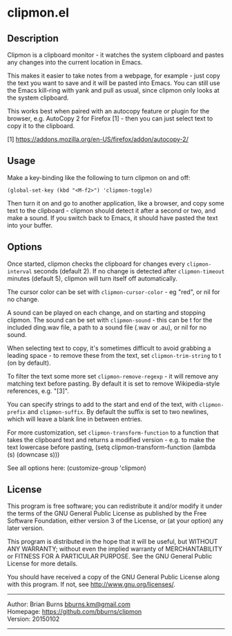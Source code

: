 
clipmon.el
==========


Description
----------------------------------------------------------------------------

Clipmon is a clipboard monitor - it watches the system clipboard and pastes
any changes into the current location in Emacs.

This makes it easier to take notes from a webpage, for example - just copy
the text you want to save and it will be pasted into Emacs. You can still use
the Emacs kill-ring with yank and pull as usual, since clipmon only looks at
the system clipboard.

This works best when paired with an autocopy feature or plugin for the
browser, e.g. AutoCopy 2 for Firefox [1] - then you can just select text to
copy it to the clipboard.

[1] https://addons.mozilla.org/en-US/firefox/addon/autocopy-2/


Usage
----------------------------------------------------------------------------

Make a key-binding like the following to turn clipmon on and off:

    (global-set-key (kbd "<M-f2>") 'clipmon-toggle)

Then turn it on and go to another application, like a browser, and copy some
text to the clipboard - clipmon should detect it after a second or two, and
make a sound. If you switch back to Emacs, it should have pasted the text
into your buffer.


Options
----------------------------------------------------------------------------

Once started, clipmon checks the clipboard for changes every
`clipmon-interval` seconds (default 2). If no change is detected after
`clipmon-timeout` minutes (default 5), clipmon will turn itself off
automatically.

The cursor color can be set with `clipmon-cursor-color` - eg "red", or nil
for no change.

A sound can be played on each change, and on starting and stopping clipmon.
The sound can be set with `clipmon-sound` - this can be t for the included
ding.wav file, a path to a sound file (.wav or .au), or nil for no sound.

When selecting text to copy, it's sometimes difficult to avoid grabbing a
leading space - to remove these from the text, set `clipmon-trim-string` to t
(on by default).

To filter the text some more set `clipmon-remove-regexp` - it will remove any
matching text before pasting. By default it is set to remove Wikipedia-style
references, e.g. "[3]".

You can specify strings to add to the start and end of the text, with
`clipmon-prefix` and `clipmon-suffix`. By default the suffix is set to two
newlines, which will leave a blank line in between entries.

For more customization, set `clipmon-transform-function` to a function that
takes the clipboard text and returns a modified version - e.g. to make the
text lowercase before pasting,
   (setq clipmon-transform-function (lambda (s) (downcase s)))

See all options here: (customize-group 'clipmon)


License
----------------------------------------------------------------------------

This program is free software; you can redistribute it and/or modify
it under the terms of the GNU General Public License as published by
the Free Software Foundation, either version 3 of the License, or
(at your option) any later version.

This program is distributed in the hope that it will be useful,
but WITHOUT ANY WARRANTY; without even the implied warranty of
MERCHANTABILITY or FITNESS FOR A PARTICULAR PURPOSE.  See the
GNU General Public License for more details.

You should have received a copy of the GNU General Public License
along with this program.  If not, see <http://www.gnu.org/licenses/>.


----

Author: Brian Burns <bburns.km@gmail.com>  
Homepage: https://github.com/bburns/clipmon  
Version: 20150102  

----


